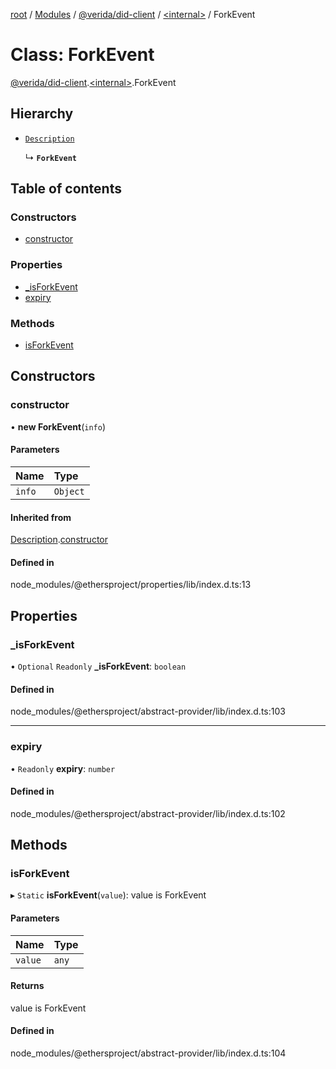 [root](../README.md) / [Modules](../modules.md) / [@verida/did-client](../modules/verida_did_client.md) / [<internal\>](../modules/verida_did_client._internal_.md) / ForkEvent

# Class: ForkEvent

[@verida/did-client](../modules/verida_did_client.md).[<internal\>](../modules/verida_did_client._internal_.md).ForkEvent

## Hierarchy

- [`Description`](verida_did_client._internal_.Description.md)

  ↳ **`ForkEvent`**

## Table of contents

### Constructors

- [constructor](verida_did_client._internal_.ForkEvent.md#constructor)

### Properties

- [\_isForkEvent](verida_did_client._internal_.ForkEvent.md#_isforkevent)
- [expiry](verida_did_client._internal_.ForkEvent.md#expiry)

### Methods

- [isForkEvent](verida_did_client._internal_.ForkEvent.md#isforkevent)

## Constructors

### constructor

• **new ForkEvent**(`info`)

#### Parameters

| Name | Type |
| :------ | :------ |
| `info` | `Object` |

#### Inherited from

[Description](verida_did_client._internal_.Description.md).[constructor](verida_did_client._internal_.Description.md#constructor)

#### Defined in

node_modules/@ethersproject/properties/lib/index.d.ts:13

## Properties

### \_isForkEvent

• `Optional` `Readonly` **\_isForkEvent**: `boolean`

#### Defined in

node_modules/@ethersproject/abstract-provider/lib/index.d.ts:103

___

### expiry

• `Readonly` **expiry**: `number`

#### Defined in

node_modules/@ethersproject/abstract-provider/lib/index.d.ts:102

## Methods

### isForkEvent

▸ `Static` **isForkEvent**(`value`): value is ForkEvent

#### Parameters

| Name | Type |
| :------ | :------ |
| `value` | `any` |

#### Returns

value is ForkEvent

#### Defined in

node_modules/@ethersproject/abstract-provider/lib/index.d.ts:104
